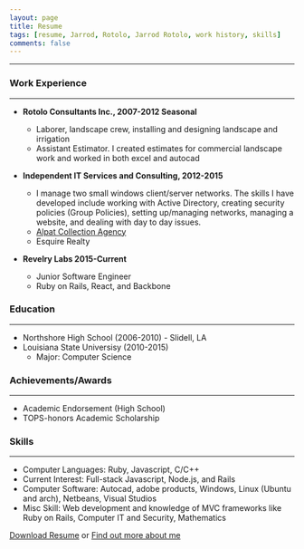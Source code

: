 ```yaml
---
layout: page
title: Resume
tags: [resume, Jarrod, Rotolo, Jarrod Rotolo, work history, skills]
comments: false
---
```


---

### Work Experience  
---
* __Rotolo Consultants Inc., 2007-2012 Seasonal__  
    - Laborer, landscape crew, installing and designing landscape and irrigation  
    - Assistant Estimator. I created estimates for commercial landscape work and worked in both excel and autocad  

* __Independent IT Services and Consulting, 2012-2015__  
    - I manage two small windows client/server networks. The skills I have developed include working with Active Directory, creating security policies (Group Policies), setting up/managing networks, managing a website, and dealing with day to day issues.  
    - [Alpat Collection Agency](http://www.alpatco.com)
    - Esquire Realty

* __Revelry Labs 2015-Current__  
    - Junior Software Engineer
    - Ruby on Rails, React, and Backbone

### Education
---
* Northshore High School (2006-2010) - Slidell, LA
* Louisiana State Universisy (2010-2015)
    - Major: Computer Science

### Achievements/Awards
---
* Academic Endorsement (High School)
* TOPS-honors Academic Scholarship

### Skills
---
* Computer Languages: Ruby, Javascript, C/C++
* Current Interest: Full-stack Javascript, Node.js, and Rails
* Computer Software: Autocad, adobe products, Windows, Linux (Ubuntu and arch), Netbeans, Visual Studios
* Misc Skill: Web development and knowledge of MVC frameworks like Ruby on Rails, Computer IT and Security, Mathematics

[Download Resume](https://www.dropbox.com/s/bady86cowxsesv7/Jarrod%20Rotolo%20Resume.docx?dl=0) or [Find out more about me](../about/)
